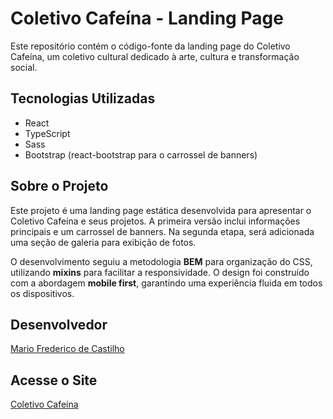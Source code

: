 # Coletivo Cafeína - Landing Page

Este repositório contém o código-fonte da landing page do Coletivo Cafeína, um coletivo cultural dedicado à arte, cultura e transformação social.

## Tecnologias Utilizadas
- React
- TypeScript
- Sass
- Bootstrap (react-bootstrap para o carrossel de banners)

## Sobre o Projeto
Este projeto é uma landing page estática desenvolvida para apresentar o Coletivo Cafeína e seus projetos. A primeira versão inclui informações principais e um carrossel de banners. Na segunda etapa, será adicionada uma seção de galeria para exibição de fotos.

O desenvolvimento seguiu a metodologia **BEM** para organização do CSS, utilizando **mixins** para facilitar a responsividade. O design foi construído com a abordagem **mobile first**, garantindo uma experiência fluida em todos os dispositivos.

## Desenvolvedor
[Mario Frederico de Castilho](https://github.com/mfcastilho/)


## Acesse o Site
[Coletivo Cafeína](https://coletivocafeina.netlify.app/)
